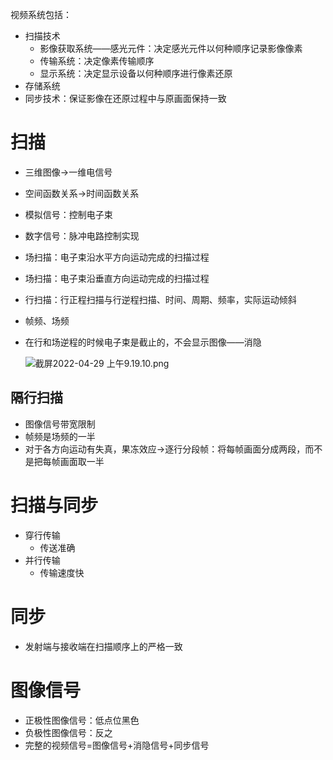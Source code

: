 视频系统包括：

- 扫描技术
    - 影像获取系统——感光元件：决定感光元件以何种顺序记录影像像素
    - 传输系统：决定像素传输顺序
    - 显示系统：决定显示设备以何种顺序进行像素还原
- 存储系统
- 同步技术：保证影像在还原过程中与原画面保持一致

# 扫描

- 三维图像→一维电信号
- 空间函数关系→时间函数关系
- 模拟信号：控制电子束
- 数字信号：脉冲电路控制实现
- 场扫描：电子束沿水平方向运动完成的扫描过程
- 场扫描：电子束沿垂直方向运动完成的扫描过程
- 行扫描：行正程扫描与行逆程扫描、时间、周期、频率，实际运动倾斜
- 帧频、场频
- 在行和场逆程的时候电子束是截止的，不会显示图像——消隐
    
    ![截屏2022-04-29 上午9.19.10.png](截屏2022-04-29_上午9.19.10.png)
    

## 隔行扫描

- 图像信号带宽限制
- 帧频是场频的一半
- 对于各方向运动有失真，果冻效应→逐行分段帧：将每帧画面分成两段，而不是把每帧画面取一半

# 扫描与同步

- 穿行传输
    - 传送准确
- 并行传输
    - 传输速度快

# 同步

- 发射端与接收端在扫描顺序上的严格一致

# 图像信号

- 正极性图像信号：低点位黑色
- 负极性图像信号：反之
- 完整的视频信号=图像信号+消隐信号+同步信号